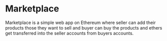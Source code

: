 # Marketplace

Marketplace is a simple web app on Ethereum where seller can add their products those they want to sell and buyer can buy the products and ethers get transferred into the seller accounts from buyers accounts.
